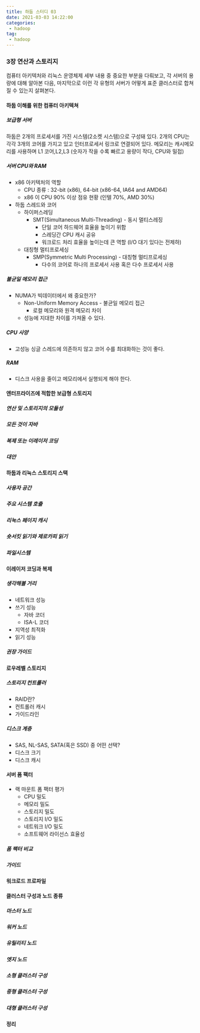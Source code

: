 ```yaml
---
title: 하둡 스터디 03
date: 2021-03-03 14:22:00
categories:
 - hadoop
tag:
 - hadoop
---
```


### 3장 연산과 스토리지

컴퓨터 아키텍처와 리눅스 운영체제 세부 내용 중 중요한 부분을 다뤄보고, 각 서버의 용량에 대해 알아본 다음, 마지막으로 이런 각 유형의 서버가 어떻게 표준 클러스터로 합쳐질 수 있는지 살펴본다.

<!-- more -->

#### 하둡 이해를 위한 컴퓨터 아키텍쳐

##### 보급형 서버

하둡은 2개의 프로세서를 가진 시스템(2소켓 시스템)으로 구성돼 있다. 2개의 CPU는 각각 3개의 코어를 가지고 있고 인터프로세서 링크로 연결되어 있다. 메모리는 캐시메모리를 사용하며 L1 코어,L2,L3 (숫자가 작을 수록 빠르고 용량이 작다, CPU와 밀접)

##### 서버 CPU와 RAM

- x86 아키텍처의 역할
  - CPU 종류 : 32-bit (x86), 64-bit (x86-64, IA64 and AMD64)
  - x86 이 CPU 90% 이상 점유 현황 (인텔 70%, AMD 30%)
- 하둡 스레드와 코어
  - 하이퍼스레딩
    - SMT(Simultaneous Multi-Threading) - 동시 멀티스레징
      - 단일 코어 하드웨어 효율을 높이기 위함
      - 스레딩간 CPU 캐시 공유
      - 워크로드 처리 효율을 높이는데 큰 역할 (I/O 대기 있다는 전제하)
  - 대칭형 멀티프로세싱
    - SMP(Symmetric Multi Processing) - 대칭형 멀티프로세싱
      - 다수의 코어로 하나의 프로세서 사용 혹은 다수 프로세서 사용

##### 불균일 메모리 접근

- NUMA가 빅데이터에서 왜 중요한가?
  - Non-Uniform Memory Access - 불균일 메모리 접근
    - 로컬 메모리와 원격 메모리 차이
  - 성능에 지대한 차이를 가져올 수 있다.

##### CPU 사양

- 고성능 싱글 스레드에 의존하지 않고 코어 수를 최대화하는 것이 좋다.

##### RAM

- 디스크 사용을 줄이고 메모리에서 실행되게 해야 한다.

#### 엔터프라이즈에 적합한 보급형 스토리지

##### 연산 및 스토리지의 모듈성

##### 모든 것이 자바

##### 복제 또는 이레이저 코딩

##### 대안

#### 하둡과 리눅스 스토리지 스택

##### 사용자 공간

##### 주요 시스템 호출

##### 리눅스 페이지 캐시

##### 숏서킷 읽기와 제로카피 읽기

##### 파일시스템

#### 이레이저 코딩과 복제

##### 생각해볼 거리

- 네트워크 성능
- 쓰기 성능
  - 자바 코더
  - ISA-L 코더
- 지역성 최적화
- 읽기 성능

##### 권장 가이드

#### 로우레벨 스토리지

##### 스토리지 컨트롤러

- RAID란?
- 컨트롤러 캐시
- 가이드라인

##### 디스크 계층

- SAS, NL-SAS, SATA(혹은 SSD) 중 어떤 선택?
- 디스크 크기
- 디스크 캐시

#### 서버 폼 팩터

- 랙 마운트 폼 팩터 평가
  - CPU 밀도
  - 메모리 밀도
  - 스토리지 밀도
  - 스토리지 I/O 밀도
  - 네트워크 I/O 밀도
  - 소프트웨어 라이선스 효율성

##### 폼 팩터 비교

##### 가이드

#### 워크로드 프로파일

#### 클러스터 구성과 노드 종류

##### 마스터 노드

##### 워커 노드

##### 유틸리티 노드

##### 엣지 노드

##### 소형 클러스터 구성

##### 중형 클러스터 구성

##### 대형 클러스터 구성

#### 정리
